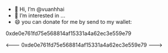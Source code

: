 - 👋 Hi, I’m @vuanhhai
- 👀 I’m interested in ...
- 😄 you can donate for me by send to my wallet: 

0xde0e761fd75e568814af15331a4a62ec3e559e79

<---
0xde0e761fd75e568814af15331a4a62ec3e559e79
--->
